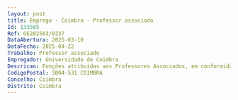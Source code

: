 ```yaml
--- 
layout: post
title: Emprego - Coimbra - Professor associado
Id: 133585
Ref: OE202503/0237
DataAbertura: 2025-03-10
DataFecho: 2025-04-22
Trabalho: Professor associado
Empregador: Universidade de Coimbra
Descricao: Funções atribuídas aos Professores Associados, em conformidade com o disposto no artigo 4.º e no n.º 2 do artigo 5.º do Estatuto da Carreira Docente Universitária (ECDU), aprovado pelo Decreto Lei n.º 448 79, de 13 denovembro, com as devidas atualizações
CodigoPostal: 3004-531 COIMBRA
Concelho: Coimbra
Distrito: Coimbra
--- 
```

